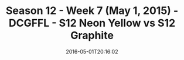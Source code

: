 ---
title: Season 12 - Week 7 (May 1, 2015) - DCGFFL - S12 Neon Yellow vs S12 Graphite
teams-score:
- team: _teams/s12-neon-yellow.md
  score: 50
- team: _teams/s12-graphite.md
  score: 16
mvp: Tyler Fox (N. Yellow), Jayme Fuglesten (Graphite)
game-ball: Evan Binder (N. Yellow), Michael Graham (Graphite)
season: 12
week: 7
date: '2016-05-01T20:16:02'
pageid: season-12-week-7-may-1-2015-4187-vs-4184
---